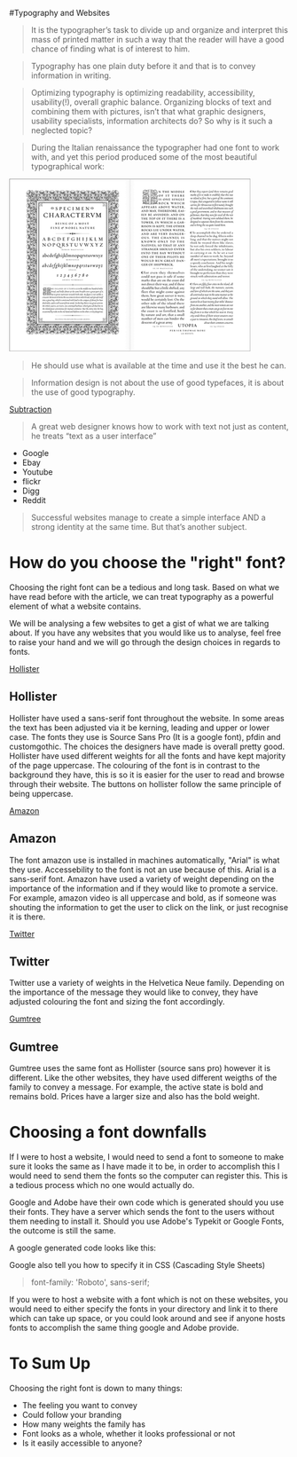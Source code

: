 #Typography and Websites

> It is the typographer’s task to divide up and organize and interpret this mass of printed matter in such a way that the reader will have a good chance of finding what is of interest to him.

> Typography has one plain duty before it and that is to convey information in writing.

> Optimizing typography is optimizing readability, accessibility, usability(!), overall graphic balance. Organizing blocks of text and combining them with pictures, isn’t that what graphic designers, usability specialists, information architects do? So why is it such a neglected topic?

> During the Italian renaissance the typographer had one font to work with, and yet this period produced some of the most beautiful typographical work:

![Alt text](https://github.com/MayurSoneji/WebDesignPrinciples/blob/master/Fonts.gif)

> He should use what is available at the time and use it the best he can.

> Information design is not about the use of good typefaces, it is about the use of good typography.

[Subtraction](https://www.subtraction.com/ "Subtraction")

> A great web designer knows how to work with text not just as content, he treats “text as a user interface”
* Google
* Ebay
* Youtube
* flickr
* Digg
* Reddit

> Successful websites manage to create a simple interface AND a strong identity at the same time. But that’s another subject.

# How do you choose the "right" font?

Choosing the right font can be a tedious and long task. Based on what we have read before with the article, we can treat typography as a powerful element of what a website contains.

We will be analysing a few websites to get a gist of what we are talking about. If you have any websites that you would like us to analyse, feel free to raise your hand and we will go through the design choices in regards to fonts.

[Hollister](https://www.hollisterco.com/webapp/wcs/stores/servlet/HomePage?storeId=19659&catalogId=11558&langId=-1&cmp=PDS:HCO_UK_GGL_BRD_Brand-Core&gclid=CIuV5pHH188CFdQ_GwodxxMH-w&gclsrc=aw.ds)

## Hollister

Hollister have used a sans-serif font throughout the website. In some areas the text has been adjusted via it be kerning, leading and upper or lower case. The fonts they use is Source Sans Pro (It is a google font), pfdin and customgothic. The choices the designers have made is overall pretty good. Hollister have used different weights for all the fonts and have kept majority of the page uppercase. The colouring of the font is in contrast to the background they have, this is so it is easier for the user to read and browse through their website. The buttons on hollister follow the same principle of being uppercase.

[Amazon](https://www.amazon.co.uk)

## Amazon

The font amazon use is installed in machines automatically, "Arial" is what they use. Accessebility to the font is not an use because of this. Arial is a sans-serif font. Amazon have used a variety of weight depending on the importance of the information and if they would like to promote a service. For example, amazon video is all uppercase and bold, as if someone was shouting the information to get the user to click on the link, or just recognise it is there.

[Twitter](https://www.twitter.co.uk)

## Twitter

Twitter use a variety of weights in the Helvetica Neue family. Depending on the importance of the message they would like to convey, they have adjusted colouring the font and sizing the font accordingly.

[Gumtree](https://www.gumtree.co.uk)

## Gumtree

Gumtree uses the same font as Hollister (source sans pro) however it is different. Like the other websites, they have used different weigths of the family to convey a message. For example, the active state is bold and remains bold. Prices have a larger size and also has the bold weight.

# Choosing a font downfalls

If I were to host a website, I would need to send a font to someone to make sure it looks the same as I have made it to be, in order to accomplish this I would need to send them the fonts so the computer can register this. This is a tedious process which no one would actually do.

Google and Adobe have their own code which is generated should you use their fonts. They have a server which sends the font to the users without them needing to install it. Should you use Adobe's Typekit or Google Fonts, the outcome is still the same.

A google generated code looks like this:

<link href="https://fonts.googleapis.com/css?family=Roboto" rel="stylesheet">

Google also tell you how to specify it in CSS (Cascading Style Sheets)

>font-family: 'Roboto', sans-serif;

If you were to host a website with a font which is not on these websites, you would need to either specify the fonts in your directory and link it to there which can take up space, or you could look around and see if anyone hosts fonts to accomplish the same thing google and Adobe provide.

# To Sum Up

Choosing the right font is down to many things:
* The feeling you want to convey
* Could follow your branding
* How many weights the family has
* Font looks as a whole, whether it looks professional or not
* Is it easily accessible to anyone?

